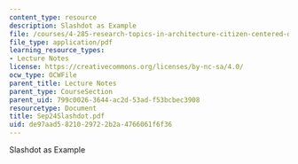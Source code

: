 ```yaml
---
content_type: resource
description: Slashdot as Example
file: /courses/4-285-research-topics-in-architecture-citizen-centered-design-of-open-governance-systems-fall-2002/de97aad5821029722b2a4766061f6f36_Sep24Slashdot.pdf
file_type: application/pdf
learning_resource_types:
- Lecture Notes
license: https://creativecommons.org/licenses/by-nc-sa/4.0/
ocw_type: OCWFile
parent_title: Lecture Notes
parent_type: CourseSection
parent_uid: 799c0026-3644-ac2d-53ad-f53bcbec3908
resourcetype: Document
title: Sep24Slashdot.pdf
uid: de97aad5-8210-2972-2b2a-4766061f6f36
---
```

Slashdot as Example